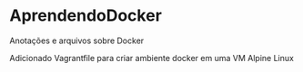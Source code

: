 # AprendendoDocker

Anotações e arquivos sobre Docker

Adicionado Vagrantfile para criar ambiente docker em uma VM Alpine Linux
